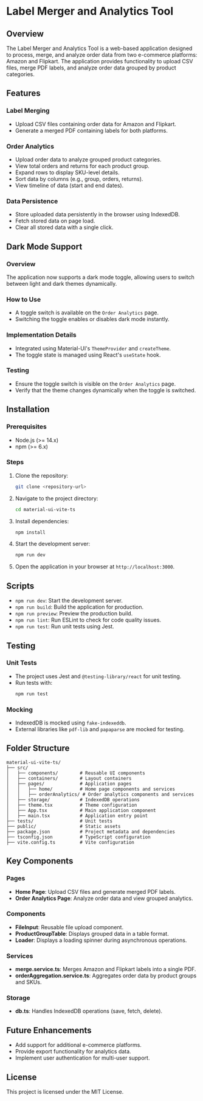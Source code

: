 # Label Merger and Analytics Tool

## Overview
The Label Merger and Analytics Tool is a web-based application designed to process, merge, and analyze order data from two e-commerce platforms: Amazon and Flipkart. The application provides functionality to upload CSV files, merge PDF labels, and analyze order data grouped by product categories.

## Features

### Label Merging
- Upload CSV files containing order data for Amazon and Flipkart.
- Generate a merged PDF containing labels for both platforms.

### Order Analytics
- Upload order data to analyze grouped product categories.
- View total orders and returns for each product group.
- Expand rows to display SKU-level details.
- Sort data by columns (e.g., group, orders, returns).
- View timeline of data (start and end dates).

### Data Persistence
- Store uploaded data persistently in the browser using IndexedDB.
- Fetch stored data on page load.
- Clear all stored data with a single click.

## Dark Mode Support

### Overview
The application now supports a dark mode toggle, allowing users to switch between light and dark themes dynamically.

### How to Use
- A toggle switch is available on the `Order Analytics` page.
- Switching the toggle enables or disables dark mode instantly.

### Implementation Details
- Integrated using Material-UI's `ThemeProvider` and `createTheme`.
- The toggle state is managed using React's `useState` hook.

### Testing
- Ensure the toggle switch is visible on the `Order Analytics` page.
- Verify that the theme changes dynamically when the toggle is switched.

## Installation

### Prerequisites
- Node.js (>= 14.x)
- npm (>= 6.x)

### Steps
1. Clone the repository:
   ```bash
   git clone <repository-url>
   ```
2. Navigate to the project directory:
   ```bash
   cd material-ui-vite-ts
   ```
3. Install dependencies:
   ```bash
   npm install
   ```
4. Start the development server:
   ```bash
   npm run dev
   ```
5. Open the application in your browser at `http://localhost:3000`.

## Scripts

- `npm run dev`: Start the development server.
- `npm run build`: Build the application for production.
- `npm run preview`: Preview the production build.
- `npm run lint`: Run ESLint to check for code quality issues.
- `npm run test`: Run unit tests using Jest.

## Testing

### Unit Tests
- The project uses Jest and `@testing-library/react` for unit testing.
- Run tests with:
  ```bash
  npm run test
  ```

### Mocking
- IndexedDB is mocked using `fake-indexeddb`.
- External libraries like `pdf-lib` and `papaparse` are mocked for testing.

## Folder Structure

```
material-ui-vite-ts/
├── src/
│   ├── components/        # Reusable UI components
│   ├── containers/        # Layout containers
│   ├── pages/             # Application pages
│   │   ├── home/          # Home page components and services
│   │   ├── orderAnalytics/ # Order analytics components and services
│   ├── storage/           # IndexedDB operations
│   ├── theme.tsx          # Theme configuration
│   ├── App.tsx            # Main application component
│   ├── main.tsx           # Application entry point
├── tests/                 # Unit tests
├── public/                # Static assets
├── package.json           # Project metadata and dependencies
├── tsconfig.json          # TypeScript configuration
├── vite.config.ts         # Vite configuration
```

## Key Components

### Pages
- **Home Page**: Upload CSV files and generate merged PDF labels.
- **Order Analytics Page**: Analyze order data and view grouped analytics.

### Components
- **FileInput**: Reusable file upload component.
- **ProductGroupTable**: Displays grouped data in a table format.
- **Loader**: Displays a loading spinner during asynchronous operations.

### Services
- **merge.service.ts**: Merges Amazon and Flipkart labels into a single PDF.
- **orderAggregation.service.ts**: Aggregates order data by product groups and SKUs.

### Storage
- **db.ts**: Handles IndexedDB operations (save, fetch, delete).

## Future Enhancements
- Add support for additional e-commerce platforms.
- Provide export functionality for analytics data.
- Implement user authentication for multi-user support.

## License
This project is licensed under the MIT License.
